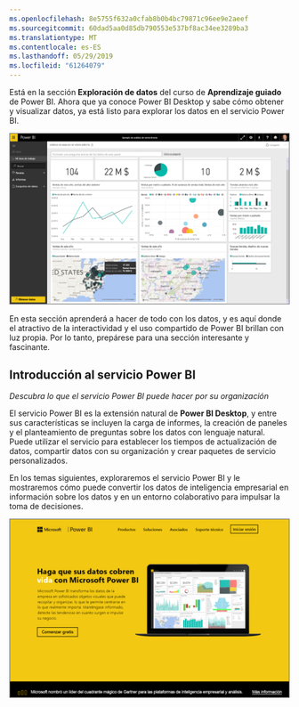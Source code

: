 ```yaml
---
ms.openlocfilehash: 8e5755f632a0cfab8b0b4bc79871c96ee9e2aeef
ms.sourcegitcommit: 60dad5aa0d85db790553e537bf8ac34ee3289ba3
ms.translationtype: MT
ms.contentlocale: es-ES
ms.lasthandoff: 05/29/2019
ms.locfileid: "61264079"
---
```

Está en la sección **Exploración de datos** del curso de **Aprendizaje guiado** de Power BI. Ahora que ya conoce Power BI Desktop y sabe cómo obtener y visualizar datos, ya está listo para explorar los datos en el servicio Power BI.

![](media/4-0-intro-power-bi-service/4-0_2.png)

En esta sección aprenderá a hacer de todo con los datos, y es aquí donde el atractivo de la interactividad y el uso compartido de Power BI brillan con luz propia. Por lo tanto, prepárese para una sección interesante y fascinante.

## <a name="introduction-to-the-power-bi-service"></a>Introducción al servicio Power BI
*Descubra lo que el servicio Power BI puede hacer por su organización*

El servicio Power BI es la extensión natural de **Power BI Desktop**, y entre sus características se incluyen la carga de informes, la creación de paneles y el planteamiento de preguntas sobre los datos con lenguaje natural. Puede utilizar el servicio para establecer los tiempos de actualización de datos, compartir datos con su organización y crear paquetes de servicio personalizados.

En los temas siguientes, exploraremos el servicio Power BI y le mostraremos cómo puede convertir los datos de inteligencia empresarial en información sobre los datos y en un entorno colaborativo para impulsar la toma de decisiones.

![](media/4-0-intro-power-bi-service/4-0_1.png)

